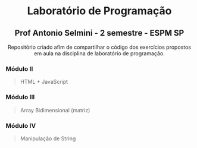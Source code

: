 <h1 align="center", color:red>Laboratório de Programação</h1>
 
<h2 align="center">Prof Antonio Selmini - 2 semestre - ESPM SP</h2>

<p align="center">Repositório criado afim de compartilhar o código dos exercícios propostos em aula na disciplina de laboratório de programação.</p>

### Módulo II

>HTML + JavaScript

### Módulo III

>Array Bidimensional (matriz)

### Módulo IV

>Manipulação de String
